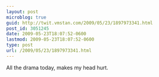 ```yaml
---
layout: post
microblog: true
guid: http://twit.vmstan.com/2009/05/23/1897973341.html
post_id: 3051245
date: 2009-05-23T18:07:52-0600
lastmod: 2009-05-23T18:07:52-0600
type: post
url: /2009/05/23/1897973341.html
---
```

All the drama today, makes my head hurt.
